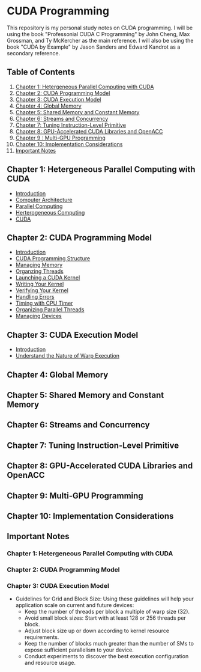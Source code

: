 # CUDA Programming

This repository is my personal study notes on CUDA programming. I will be using the book "Professonial CUDA C Programming" by John Cheng, Max Grossman, and Ty McKercher as the main reference. I will also be using the book "CUDA by Example" by Jason Sanders and Edward Kandrot as a secondary reference.

## Table of Contents
1. [Chapter 1: Hetergeneous Parallel Computing with CUDA](#chapter-1-hetergeneous-parallel-computing-with-cuda)
2. [Chapter 2: CUDA Programming Model](#chapter-2-cuda-programming-model)
3. [Chapter 3: CUDA Execution Model](#chapter-3-cuda-execution-model)
4. [Chapter 4: Global Memory](#chapter-4-global-memory)
5. [Chapter 5: Shared Memory and Constant Memory](#chapter-5-shared-memory-and-constant-memory)
6. [Chapter 6: Streams and Concurrency](#chapter-6-streams-and-concurrency)
7. [Chapter 7: Tuning Instruction-Level Primitive](#chapter-7-tuning-instruction-level-primitive)
8. [Chapter 8: GPU-Accelerated CUDA Libraries and OpenACC](#chapter-8-gpu-accelerated-cuda-libraries-and-openacc)
9. [Chapter 9 : Multi-GPU Programming](#chapter-9-multi-gpu-programming)
10. [Chapter 10: Implementation Considerations](#chapter-10-implementation-considerations)
11. [Important Notes](#important-notes)

## Chapter 1: Hetergeneous Parallel Computing with CUDA 
- [Introduction](./Chapter%201%20-%20Hetergeneous%20Parallel%20Computing%20with%20CUDA/Introduction.md)
- [Computer Architecture](./Chapter%201%20-%20Hetergeneous%20Parallel%20Computing%20with%20CUDA/ComputerArchitecture.md)
- [Parallel Computing](./Chapter%201%20-%20Hetergeneous%20Parallel%20Computing%20with%20CUDA/ParallelComputing.md)
- [Herterogeneous Computing](./Chapter%201%20-%20Hetergeneous%20Parallel%20Computing%20with%20CUDA/HeterogeneousComputing.md)
- [CUDA](./Chapter%201%20-%20Hetergeneous%20Parallel%20Computing%20with%20CUDA/CUDA.md)

## Chapter 2: CUDA Programming Model
- [Introduction](./Chapter%202%20-%20CUDA%20Programming%20Model/Introduction.md)
- [CUDA Programming Structure](./Chapter%202%20-%20CUDA%20Programming%20Model/CUDA%20Programing%20Structure.md)
- [Managing Memory](./Chapter%202%20-%20CUDA%20Programming%20Model/Managing%20Memory.md)
- [Organzing Threads](./Chapter%202%20-%20CUDA%20Programming%20Model/Organizing%20Threads.md)
- [Launching a CUDA Kernel](./Chapter%202%20-%20CUDA%20Programming%20Model/Launching%20a%20CUDA%20Kernel.md)
- [Writing Your Kernel](./Chapter%202%20-%20CUDA%20Programming%20Model/Writing%20Your%20Kernel.md)
- [Verifying Your Kernel](./Chapter%202%20-%20CUDA%20Programming%20Model/Verifying%20Your%20Kernel.md)
- [Handling Errors](./Chapter%202%20-%20CUDA%20Programming%20Model/Handling%20Error.md)
- [Timing with CPU Timer](./Chapter%202%20-%20CUDA%20Programming%20Model/Timing%20with%20CPU%20Timer.md)
- [Organizing Parallel Threads](./Chapter%202%20-%20CUDA%20Programming%20Model/Organizing%20Parallel%20Threads.md)
- [Managing Devices](./Chapter%202%20-%20CUDA%20Programming%20Model/Managing%20Devices.md)

## Chapter 3: CUDA Execution Model
- [Introduction](./Chapter%203%20-%20CUDA%20Execution%20Model/Introduction.md)
- [Understand the Nature of Warp Execution](./Chapter%203%20-%20CUDA%20Execution%20Model/Understand%20the%20Nature%20of%20Warp%20Execution.md)



## Chapter 4: Global Memory

## Chapter 5: Shared Memory and Constant Memory

## Chapter 6: Streams and Concurrency

## Chapter 7: Tuning Instruction-Level Primitive

## Chapter 8: GPU-Accelerated CUDA Libraries and OpenACC

## Chapter 9: Multi-GPU Programming

## Chapter 10: Implementation Considerations

## Important Notes
### Chapter 1: Hetergeneous Parallel Computing with CUDA
### Chapter 2: CUDA Programming Model
### Chapter 3: CUDA Execution Model
- Guidelines for Grid and Block Size: Using these guidelines will help your application scale on current and future devices:
    - Keep the number of threads per block a multiple of warp size (32). 
    - Avoid small block sizes: Start with at least 128 or 256 threads per block. 
    - Adjust block size up or down according to kernel resource requirements. 
    - Keep the number of blocks much greater than the number of SMs to expose sufficient parallelism to your device.
    - Conduct experiments to discover the best execution configuration and resource usage.